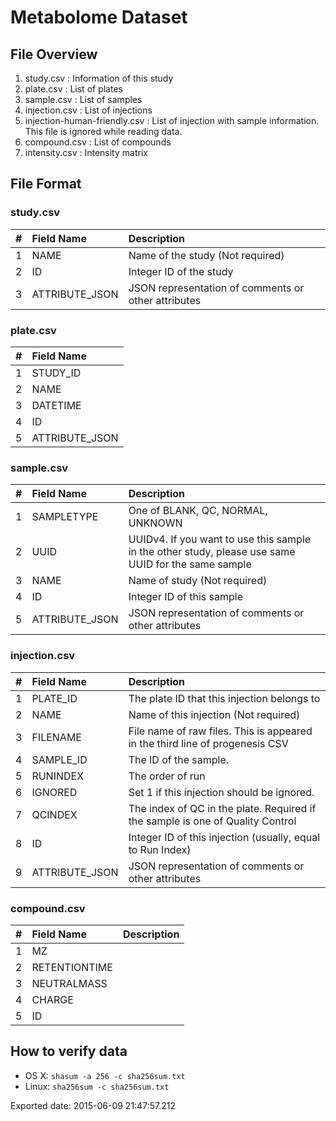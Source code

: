 Metabolome Dataset
==================

File Overview
----------------

1. study.csv : Information of this study
2. plate.csv : List of plates
3. sample.csv : List of samples
4. injection.csv : List of injections
5. injection-human-friendly.csv : List of injection with sample information. This file is ignored while reading data.
6. compound.csv : List of compounds
7. intensity.csv : Intensity matrix


File Format
-----------

### study.csv

|  #|Field Name    |Description                                        |
|--:|:-------------|:--------------------------------------------------|
|  1|NAME          |Name of the study (Not required)                   |
|  2|ID            |Integer ID of the study                            |
|  3|ATTRIBUTE_JSON|JSON representation of comments or other attributes|

### plate.csv

|  #|Field Name    |
|--:|:-------------|
|  1|STUDY_ID      |
|  2|NAME          |
|  3|DATETIME      |
|  4|ID            |
|  5|ATTRIBUTE_JSON|

### sample.csv

|  #|Field Name    |Description                 
|--:|:-------------|:--------------------------------------------------------------------------------------------------|
|  1|SAMPLETYPE    |One of BLANK, QC, NORMAL, UNKNOWN                                                                  |
|  2|UUID          |UUIDv4. If you want to use this sample in the other study, please use same UUID for the same sample|
|  3|NAME          |Name of study (Not required)                                                                       |
|  4|ID            |Integer ID of this sample                                                                          |
|  5|ATTRIBUTE_JSON|JSON representation of comments or other attributes                                                |

### injection.csv

|  #|Field Name    |Description                                                                   |
|--:|:-------------|:-----------------------------------------------------------------------------|
|  1|PLATE_ID      |The plate ID that this injection belongs to                                   |
|  2|NAME          |Name of this injection (Not required)                                         |
|  3|FILENAME      |File name of raw files. This is appeared in the third line of progenesis CSV  |
|  4|SAMPLE_ID     |The ID of the sample.                                                         |
|  5|RUNINDEX      |The order of run                                                              |
|  6|IGNORED       |Set 1 if this injection should be ignored.                                    |
|  7|QCINDEX       |The index of QC in the plate. Required if the sample is one of Quality Control|
|  8|ID            |Integer ID of this injection (usually, equal to Run Index)                    |
|  9|ATTRIBUTE_JSON|JSON representation of comments or other attributes                           |

### compound.csv

|  #|Field Name   |Description
|--:|:------------|:-----------
|  1|MZ           |
|  2|RETENTIONTIME|
|  3|NEUTRALMASS  |
|  4|CHARGE       |
|  5|ID           |


How to verify data
------------------

* OS X: `shasum -a 256 -c sha256sum.txt`
* Linux: `sha256sum -c sha256sum.txt`


Exported date: 2015-06-09 21:47:57.212
